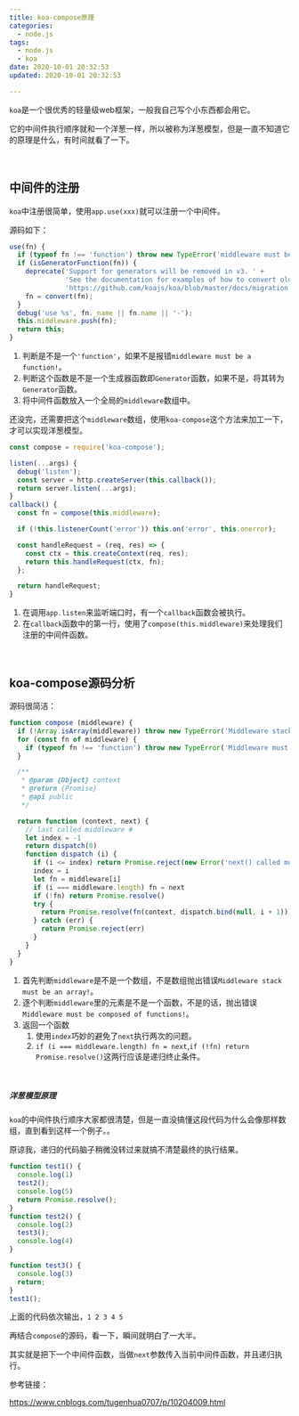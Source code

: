 ```yaml
---
title: koa-compose原理
categories:
  - node.js
tags:
  - node.js
  - koa
date: 2020-10-01 20:32:53
updated: 2020-10-01 20:32:53

---
```


`koa`是一个很优秀的轻量级web框架，一般我自己写个小东西都会用它。

它的中间件执行顺序就和一个洋葱一样，所以被称为洋葱模型，但是一直不知道它的原理是什么，有时间就看了一下。

<br>

## 中间件的注册

`koa`中注册很简单，使用`app.use(xxx)`就可以注册一个中间件。

源码如下：

```js
use(fn) {
  if (typeof fn !== 'function') throw new TypeError('middleware must be a function!');
  if (isGeneratorFunction(fn)) {
    deprecate('Support for generators will be removed in v3. ' +
              'See the documentation for examples of how to convert old middleware ' +
              'https://github.com/koajs/koa/blob/master/docs/migration.md');
    fn = convert(fn);
  }
  debug('use %s', fn._name || fn.name || '-');
  this.middleware.push(fn);
  return this;
}
```

1. 判断是不是一个`'function'`，如果不是报错`middleware must be a function!`。
2. 判断这个函数是不是一个生成器函数即`Generator`函数，如果不是，将其转为`Generator`函数。
3. 将中间件函数放入一个全局的`middleware`数组中。

还没完，还需要把这个`middleware`数组，使用`koa-compose`这个方法来加工一下，才可以实现洋葱模型。
<!--more-->
```js
const compose = require('koa-compose');

listen(...args) {
  debug('listen');
  const server = http.createServer(this.callback());
  return server.listen(...args);
}
callback() {
  const fn = compose(this.middleware);

  if (!this.listenerCount('error')) this.on('error', this.onerror);

  const handleRequest = (req, res) => {
    const ctx = this.createContext(req, res);
    return this.handleRequest(ctx, fn);
  };

  return handleRequest;
}
```

1. 在调用`app.listen`来监听端口时，有一个`callback`函数会被执行。
2. 在`callback`函数中的第一行，使用了`compose(this.middleware)`来处理我们注册的中间件函数。

<br>

## koa-compose源码分析

源码很简洁：

```js
function compose (middleware) {
  if (!Array.isArray(middleware)) throw new TypeError('Middleware stack must be an array!')
  for (const fn of middleware) {
    if (typeof fn !== 'function') throw new TypeError('Middleware must be composed of functions!')
  }

  /**
   * @param {Object} context
   * @return {Promise}
   * @api public
   */

  return function (context, next) {
    // last called middleware #
    let index = -1
    return dispatch(0)
    function dispatch (i) {
      if (i <= index) return Promise.reject(new Error('next() called multiple times'))
      index = i
      let fn = middleware[i]
      if (i === middleware.length) fn = next
      if (!fn) return Promise.resolve()
      try {
        return Promise.resolve(fn(context, dispatch.bind(null, i + 1)));
      } catch (err) {
        return Promise.reject(err)
      }
    }
  }
}
```

1. 首先判断`middleware`是不是一个数组，不是数组抛出错误`Middleware stack must be an array!`。
2. 逐个判断`middleware`里的元素是不是一个函数，不是的话，抛出错误`Middleware must be composed of functions!`。
3. 返回一个函数
   1. 使用`index`巧妙的避免了`next`执行两次的问题。
   2. `if (i === middleware.length) fn = next`,`if (!fn) return Promise.resolve()`这两行应该是递归终止条件。

<br>

##### 洋葱模型原理

`koa`的中间件执行顺序大家都很清楚，但是一直没搞懂这段代码为什么会像那样数组，直到看到这样一个例子。。

原谅我，递归的代码脑子稍微没转过来就搞不清楚最终的执行结果。

```js
function test1() {
  console.log(1)
  test2();
  console.log(5)
  return Promise.resolve();
}
function test2() {
  console.log(2)
  test3();
  console.log(4)
}

function test3() {
  console.log(3)
  return;
}
test1();
```

上面的代码依次输出，`1 2 3 4 5`

再结合`compose`的源码，看一下，瞬间就明白了一大半。

其实就是把下一个中间件函数，当做`next`参数传入当前中间件函数，并且递归执行。



参考链接：

https://www.cnblogs.com/tugenhua0707/p/10204009.html

